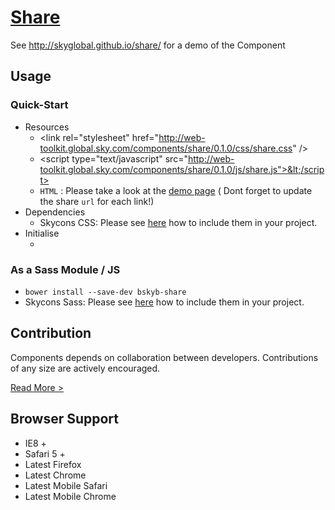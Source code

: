 [Share](http://skyglobal.github.io/share/)
========================

See http://skyglobal.github.io/share/ for a demo of the Component

## Usage

### Quick-Start

 * Resources
   * &lt;link rel="stylesheet" href="http://web-toolkit.global.sky.com/components/share/0.1.0/css/share.css" />
   * &lt;script type="text/javascript" src="http://web-toolkit.global.sky.com/components/share/0.1.0/js/share.js">&lt;/script>
   * `HTML` :  Please take a look at the [demo page](http://skyglobal.github.io/share/) ( Dont forget to update the share `url` for each link!)
 * Dependencies
   * Skycons CSS: Please see [here](https://github.com/skyglobal/skycons#quick-start) how to include them in your project.
 * Initialise
   * <script type="text/javascript"> `skyComponents.share.init();` </script>

### As a Sass Module / JS

 * `bower install --save-dev bskyb-share`
 * Skycons Sass: Please see [here](https://github.com/skyglobal/skycons#via-bower) how to include them in your project.

## Contribution

Components depends on collaboration between developers. Contributions of any size are actively encouraged.

[Read More >](CONTRIBUTING.md)

## Browser Support

 * IE8 +
 * Safari 5 +
 * Latest Firefox
 * Latest Chrome
 * Latest Mobile Safari
 * Latest Mobile Chrome
